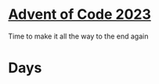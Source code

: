 # [Advent of Code 2023](https://adventofcode.com/2023/about)

Time to make it all the way to the end again

# Days

<!-- [Day 1 Puzzle](https://adventofcode.com/2023/day/1) | [Solved](day1/puzzle.py)\ -->
<!-- [Day 2 Puzzle](https://adventofcode.com/2023/day/2) | [Solved](day2/puzzle.py)\ -->
<!-- [Day 3 Puzzle](https://adventofcode.com/2023/day/3) | [Solved](day3/puzzle.py)\ -->
<!-- [Day 4 Puzzle](https://adventofcode.com/2023/day/4) | [Solved](day4/puzzle.py)\ -->
<!-- [Day 5 Puzzle](https://adventofcode.com/2023/day/5) | [Solved](day5/puzzle.py)\ -->
<!-- [Day 6 Puzzle](https://adventofcode.com/2023/day/6) | [Solved](day6/puzzle.py)\ -->
<!-- [Day 7 Puzzle](https://adventofcode.com/2023/day/7) | [Solved](day7/puzzle.py)\ -->
<!-- [Day 8 Puzzle](https://adventofcode.com/2023/day/8) | [Solved](day8/puzzle.py)\ -->
<!-- [Day 9 Puzzle](https://adventofcode.com/2023/day/9) | [Solved](day9/puzzle.py)\ -->
<!-- [Day 10 Puzzle](https://adventofcode.com/2023/day/10) | [Solved](day10/puzzle.py)\ -->
<!-- [Day 11 Puzzle](https://adventofcode.com/2023/day/11) | [Solved](day11/puzzle.py)\ -->
<!-- [Day 12 Puzzle](https://adventofcode.com/2023/day/12) | [Solved](day12/puzzle.py)\ -->
<!-- [Day 13 Puzzle](https://adventofcode.com/2023/day/13) | [Solved](day13/puzzle.py)\ -->
<!-- [Day 14 Puzzle](https://adventofcode.com/2023/day/14) | [Solved](day14/puzzle.py)\ -->
<!-- [Day 15 Puzzle](https://adventofcode.com/2023/day/15) | [Solved](day15/puzzle.py)\ -->
<!-- [Day 16 Puzzle](https://adventofcode.com/2023/day/16) | [Solved](day16/puzzle.py)\ -->
<!-- [Day 17 Puzzle](https://adventofcode.com/2023/day/17) | [Solved](day17/puzzle.py)\ -->
<!-- [Day 18 Puzzle](https://adventofcode.com/2023/day/18) | [Solved](day18/puzzle.py)\ -->
<!-- [Day 19 Puzzle](https://adventofcode.com/2023/day/19) | [Solved](day19/puzzle.py)\ -->
<!-- [Day 20 Puzzle](https://adventofcode.com/2023/day/20) | [Solved](day20/puzzle.py)\ -->
<!-- [Day 21 Puzzle](https://adventofcode.com/2023/day/21) | [Solved](day21/puzzle.py)\ -->
<!-- [Day 22 Puzzle](https://adventofcode.com/2023/day/22) | [Solved](day22/puzzle.py)\ -->
<!-- [Day 23 Puzzle](https://adventofcode.com/2023/day/23) | [Solved](day23/puzzle.py)\ -->
<!-- [Day 24 Puzzle](https://adventofcode.com/2023/day/24) | [Solved](day24/puzzle.py)\ -->
<!-- [Day 25 Puzzle](https://adventofcode.com/2023/day/25) | [Solved](day25/puzzle.py)
